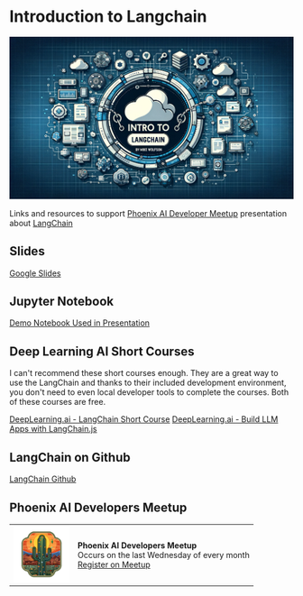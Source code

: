 # Introduction to Langchain

![](./assets/langchain_promo_wolfson.png)

Links and resources to support [Phoenix AI Developer Meetup](https://www.meetup.com/phx-ai-devs/events/298473066/) presentation about [LangChain](https://github.com/langchain-ai)

## Slides

[Google Slides](https://docs.google.com/presentation/d/1aISvReEOqPJUQriy9bBJnHixW6N16W41GnuhoDzzjXo/edit?usp=sharing)

## Jupyter Notebook 

[Demo Notebook Used in Presentation](./langchainPAID.ipynb)

## Deep Learning AI Short Courses

I can't recommend these short courses enough. They are a great way to use the LangChain and thanks to their included development environment, you don't need to even local developer tools to complete the courses.  Both of these courses are free.

[DeepLearning.ai - LangChain Short Course](https://learn.deeplearning.ai/langchain)
[DeepLearning.ai - Build LLM Apps with LangChain.js](https://learn.deeplearning.ai/build-llm-apps-with-langchain-js)

## LangChain on Github
[LangChain Github](https://github.com/langchain-ai)


## Phoenix AI Developers Meetup

<table>
  <tr>
    <td>
      <!-- Image -->
      <img src="./assets/paidLogoBig.png" alt="Image Description" width="100px" height="100px"/>
    </td>
    <td>
      <!-- Text -->
      <b>Phoenix AI Developers Meetup</b><br>
      Occurs on the last Wednesday of every month<br>
      <a href="https://www.meetup.com/phx-ai-devs">Register on Meetup</a>
    </td>
  </tr>
</table>


